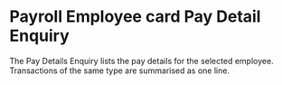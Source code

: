 # Payroll Employee card Pay Detail Enquiry


The Pay Details Enquiry lists the pay details for the selected employee.  Transactions of the same type are summarised as one line.

 
